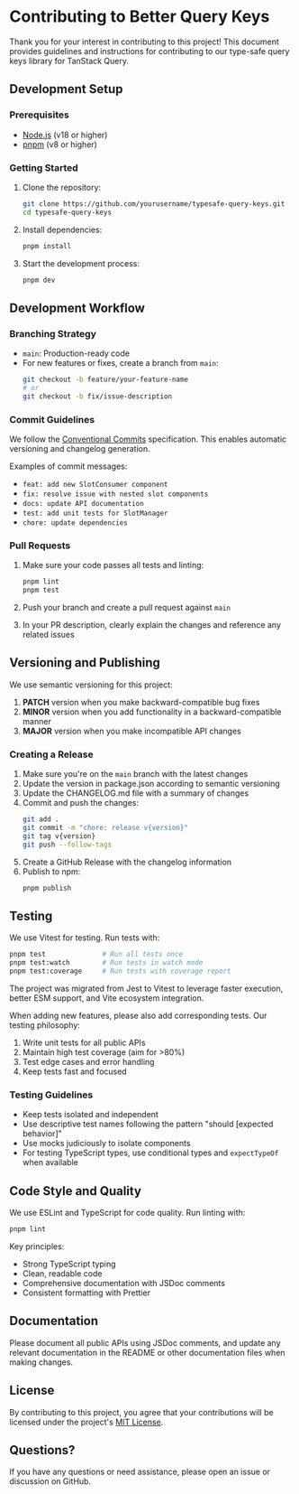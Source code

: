 # Contributing to Better Query Keys

Thank you for your interest in contributing to this project! This document provides guidelines and instructions for contributing to our type-safe query keys library for TanStack Query.

## Development Setup

### Prerequisites

- [Node.js](https://nodejs.org/) (v18 or higher)
- [pnpm](https://pnpm.io/) (v8 or higher)

### Getting Started

1. Clone the repository:
   ```bash
   git clone https://github.com/yourusername/typesafe-query-keys.git
   cd typesafe-query-keys
   ```

2. Install dependencies:
   ```bash
   pnpm install
   ```

3. Start the development process:
   ```bash
   pnpm dev
   ```

## Development Workflow

### Branching Strategy

- `main`: Production-ready code
- For new features or fixes, create a branch from `main`:
  ```bash
  git checkout -b feature/your-feature-name
  # or
  git checkout -b fix/issue-description
  ```

### Commit Guidelines

We follow the [Conventional Commits](https://www.conventionalcommits.org/) specification. This enables automatic versioning and changelog generation.

Examples of commit messages:
- `feat: add new SlotConsumer component`
- `fix: resolve issue with nested slot components`
- `docs: update API documentation`
- `test: add unit tests for SlotManager`
- `chore: update dependencies`

### Pull Requests

1. Make sure your code passes all tests and linting:
   ```bash
   pnpm lint
   pnpm test
   ```

2. Push your branch and create a pull request against `main`

3. In your PR description, clearly explain the changes and reference any related issues

## Versioning and Publishing

We use semantic versioning for this project:

1. **PATCH** version when you make backward-compatible bug fixes
2. **MINOR** version when you add functionality in a backward-compatible manner
3. **MAJOR** version when you make incompatible API changes

### Creating a Release

1. Make sure you're on the `main` branch with the latest changes
2. Update the version in package.json according to semantic versioning
3. Update the CHANGELOG.md file with a summary of changes
4. Commit and push the changes:
   ```bash
   git add .
   git commit -m "chore: release v{version}"
   git tag v{version}
   git push --follow-tags
   ```
5. Create a GitHub Release with the changelog information
6. Publish to npm:
   ```bash
   pnpm publish
   ```

## Testing

We use Vitest for testing. Run tests with:

```bash
pnpm test              # Run all tests once
pnpm test:watch        # Run tests in watch mode
pnpm test:coverage     # Run tests with coverage report
```

The project was migrated from Jest to Vitest to leverage faster execution, better ESM support, and Vite ecosystem integration.

When adding new features, please also add corresponding tests. Our testing philosophy:

1. Write unit tests for all public APIs
2. Maintain high test coverage (aim for >80%)
3. Test edge cases and error handling
4. Keep tests fast and focused

### Testing Guidelines

- Keep tests isolated and independent
- Use descriptive test names following the pattern "should [expected behavior]"
- Use mocks judiciously to isolate components
- For testing TypeScript types, use conditional types and `expectTypeOf` when available

## Code Style and Quality

We use ESLint and TypeScript for code quality. Run linting with:

```bash
pnpm lint
```

Key principles:
- Strong TypeScript typing
- Clean, readable code
- Comprehensive documentation with JSDoc comments
- Consistent formatting with Prettier

## Documentation

Please document all public APIs using JSDoc comments, and update any relevant documentation in the README or other documentation files when making changes.

## License

By contributing to this project, you agree that your contributions will be licensed under the project's [MIT License](./LICENSE).

## Questions?

If you have any questions or need assistance, please open an issue or discussion on GitHub.
